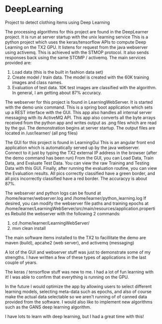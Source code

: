 # DeepLearning
Project to detect clothing items using Deep Learning

The processing algorithms for this project are found in the DeepLearner project. 
It is run at server startup with the unix learning service
This is a python project which uses the keras/tensorflow APIs to compute Deep Learning on the TX2 GPU.
It listens for request from the java webserver using activemq. This is achieved with the STMOP protocol.
It also sends responses back using the same STOMP / activemq.
The main services provided are:
1. Load data (this is the built in fashion data set)
2. Create model / train data. The model is created with the 60K training images and class names.
3. Evaluation of test data. 10K test images are classified with the algorithm. In general, I am getting about 87% accuracy.

The webserver for this project is found in LearningWebServer.
It is started with the demo unix command.
This is a spring boot application which sets up a REST interface with the GUI.
This app also handles all internal server messaging with its ActiveMQ API.
This app also converts all the byte arrays received from the python app and writes output as .png files which are read by the gui.
The demonstration begins at server startup. The output files are located in /usr/learner/ (all png files)

The GUI for this project is found in LearningGui
This is an angular front end application which is automatically served up by the java webserver.
Connect to it just by typing the TX2 external IP address in the browser (after the demo command has been run)
From the GUI, you can Load Data, Train Data, and Evaluate Test Data. 
You can view the raw Training and Testing Data with this GUI.
Finally, after running the evaluation routine, you can view the Evaluation results.
All pics correctly classified have a green border, and all pics incorrectly classified have a red border. 
The accuracyy is about 87%.

The webserver and python logs can be found at /home/learner/webserver.log and /home/learner/python_learning.log
If desired, you can modify the webserver file paths and training epochs at /home/learner/LearningWebServer/src/main/resources/application.properties
Rebuild the webserver with the following 2 commands:
1. cd /home/learner/LearningWebServer/
2. mvn clean install

The main software items installed to the TX2 to facillitate the demo are maven (build), apcahe2 (web server), and activemq (messaging)

A lot of the GUI and webserver stuff was just to demonstrate some of my strengths. I have written a few of these types of applications
in the last couple of years.

The keras / tensorflow stuff was new to me. I had a lot of fun learning with it! I was able to confirm that everything is running 
on the GPU.

In the future I would optimize the app by allowing users to select different learning models, selecting meta-data such as epochs,
and also of course make the actual data selectable so we aren't running of of canned data provided from the software.
I would also like to implement new algorithms such as the GANS deep learning algorithm.

I have lots to learn with deep learning, but I had a great time with this!
